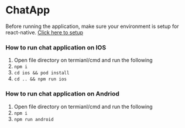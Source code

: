 # ChatApp
Before running the application, make sure your environment is setup for react-native. [Click here to setup](https://facebook.github.io/react-native/docs/getting-started)
### How to run chat application on IOS

1. Open file directory on termianl/cmd and run the following
2. ```npm i```
3. ```cd ios && pod install```
3. ```cd .. && npm run ios```

### How to run chat application on Andriod

1. Open file directory on termianl/cmd and run the following
2. ```npm i```
3. ```npm run android```
